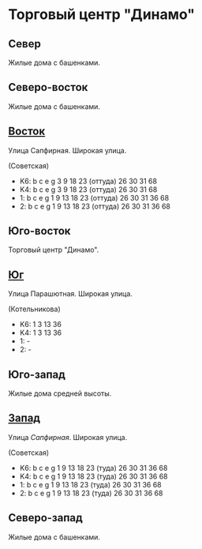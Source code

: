 # Торговый центр "Динамо"

## Север

Жилые дома с башенками.

## Северо-восток

Жилые дома с башенками.

## [Восток](./10610095.md)

Улица Сапфирная.
Широкая улица.

(Советская)

* K6:   b   c   e   g
        3   9   18  23 (оттуда) 26  30  31  68
* K4:   b   c   e   g
        3   9   18  23 (оттуда) 26  30  31  68
* 1:    b   c   e   g
        1   9   13  18  23 (оттуда) 26  30  31  36  68
* 2:    b   c   e   g
        1   9   13  18  23 (оттуда) 26  30  31  36  68

## Юго-восток

Торговый центр "Динамо".

## [Юг](./10602100.md)

Улица Парашютная.
Широкая улица.

(Котельникова)

* K6:   1   3   13  36
* K4:   1   3   13  36
* 1:    -
* 2:    -

## Юго-запад

Жилые дома средней высоты.

## [Запад](./10600090.md)

Улица *Сапфирная*.
Широкая улица.

(Советская)

* K6:   b   c   e   g
        1   9   13  18  23 (туда)   26  30  31  36  68
* K4:   b   c   e   g
        1   9   13  18  23 (туда)   26  30  31  36  68
* 1:    b   c   e   g
        1   9   13  18  23 (туда)   26  30  31  36  68
* 2:    b   c   e   g
        1   9   13  18  23 (туда)   26  30  31  36  68

## Северо-запад

Жилые дома с башенками.
